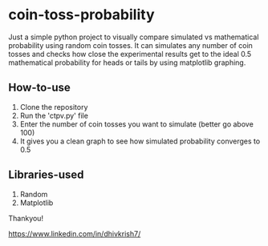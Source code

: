 # coin-toss-probability

Just a simple python project to visually compare simulated vs mathematical probability using random coin tosses. It can simulates any number of coin tosses and checks how close the experimental results get to the ideal 0.5 mathematical probability for heads or tails by using matplotlib graphing.

## How-to-use
1. Clone the repository
2. Run the 'ctpv.py' file
3. Enter the number of coin tosses you want to simulate (better go above 100)
4. It gives you a clean graph to see how simulated probability converges to 0.5

## Libraries-used
1. Random
2. Matplotlib

Thankyou!

https://www.linkedin.com/in/dhivkrish7/
